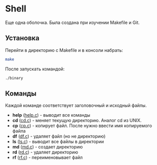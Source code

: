 # Shell

Еще одна оболочка. Была создана при изучении Makefile и Git.

## Установка

Перейти в директорию с Makefile и в консоли набрать:
```bash
make
```
После запускать командой:
```bash
./binary
```

## Команды

Каждой команде соответствует заголовочный и исходный файлы.

* **help** ([help.c](https://github.com/wolf3w/Shell/blob/master/source/help.c)) - выводит все команды
* **cd** ([cd.c](https://github.com/wolf3w/Shell/blob/master/source/cd.c)) - меняет текущую директорию. Аналог cd из UNIX.
* **cp** ([cp.c](https://github.com/wolf3w/Shell/blob/master/source/cp.c)) - копирует файл. После нужно ввести имя копируемого файла
* **df** ([df.c](https://github.com/wolf3w/Shell/blob/master/source/df.c)) - удаляет файл (но не директорию)
* **ls** ([ls.c](https://github.com/wolf3w/Shell/blob/master/source/ls.c)) - выводит все файлы в директории
* **md** ([md.c](https://github.com/wolf3w/Shell/blob/master/source/md.c)) - создает директорию
* **rd** ([rd.c](https://github.com/wolf3w/Shell/blob/master/source/rd.c)) - удаляет директорию
* **rf** ([rf.c](https://github.com/wolf3w/Shell/blob/master/source/rf.c)) - переименовывает файл
